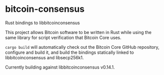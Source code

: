 # bitcoin-consensus
Rust bindings to libbitcoinconsensus

This project allows Bitcoin software to be written in Rust while using the same library for script verification that Bitcoin Core uses.

`cargo build` will automatically check out the Bitcoin Core GitHub repository, configure and build it, and build the bindings statically linked to libbitcoinconsensus and libsecp256k1.

Currently building against libbitcoinconsensus v0.14.1.
